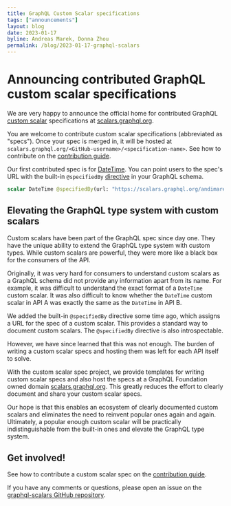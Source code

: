 ```yaml
---
title: GraphQL Custom Scalar specifications
tags: ["announcements"]
layout: blog
date: 2023-01-17
byline: Andreas Marek, Donna Zhou
permalink: /blog/2023-01-17-graphql-scalars
---
```


# Announcing contributed GraphQL custom scalar specifications

We are very happy to announce the official home for contributed GraphQL [custom scalar](https://spec.graphql.org/draft/#sec-Scalars.Custom-Scalars) specifications at [scalars.graphql.org](https://scalars.graphql.org/).

You are welcome to contribute custom scalar specifications (abbreviated as "specs"). Once your spec is merged in, it will be hosted at `scalars.graphql.org/<GitHub-username>/<specification-name>`. See how to contribute on the [contribution guide](https://scalars.graphql.org/readme-contribution-guide.html).

Our first contributed spec is for [DateTime](https://scalars.graphql.org/andimarek/date-time). You can point users to the spec's URL with the built-in `@specifiedBy` [directive](https://spec.graphql.org/draft/#sec--specifiedBy) in your GraphQL schema.

```graphql
scalar DateTime @specifiedBy(url: "https://scalars.graphql.org/andimarek/date-time")
```

## Elevating the GraphQL type system with custom scalars
Custom scalars have been part of the GraphQL spec since day one. They have the unique ability to extend the GraphQL type system with custom types. While custom scalars are powerful, they were more like a black box for the consumers of the API.

Originally, it was very hard for consumers to understand custom scalars as a GraphQL schema did not provide any information apart from its name. For example, it was difficult to understand the exact format of a `DateTime` custom scalar. It was also difficult to know whether the `DateTime` custom scalar in API A was exactly the same as the `DateTime` in API B.

We added the built-in `@specifiedBy` directive some time ago, which assigns a URL for the spec of a custom scalar. This provides a standard way to document custom scalars. The `@specifiedBy` directive is also introspectable.

However, we have since learned that this was not enough. The burden of writing a custom scalar specs and hosting them was left for each API itself to solve.

With the custom scalar spec project, we provide templates for writing custom scalar specs and also host the specs at a GraphQL Foundation owned domain [scalars.graphql.org](https://scalars.graphql.org/). This greatly reduces the effort to clearly document and share your custom scalar specs.

Our hope is that this enables an ecosystem of clearly documented custom scalars and eliminates the need to reinvent popular ones again and again. Ultimately, a popular enough custom scalar will be practically indistinguishable from the built-in ones and elevate the GraphQL type system.

## Get involved!
See how to contribute a custom scalar spec on the [contribution guide](https://scalars.graphql.org/readme-contribution-guide.html).

If you have any comments or questions, please open an issue on the [graphql-scalars GitHub repository](https://github.com/graphql/graphql-scalars).
 